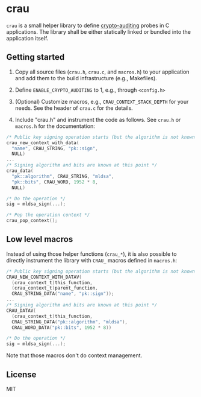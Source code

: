 # crau

`crau` is a small helper library to define
[crypto-auditing][crypto-auditing] probes in C applications. The
library shall be either statically linked or bundled into the
application itself.

## Getting started

1. Copy all source files (`crau.h`, `crau.c`, and `macros.h`) to your
   application and add them to the build infrastructure (e.g., Makefiles).

1. Define `ENABLE_CRYPTO_AUDITING` to 1, e.g., through `<config.h>`

1. (Optional) Customize macros, e.g., `CRAU_CONTEXT_STACK_DEPTH` for
   your needs. See the header of `crau.c` for the details.

1. Include "crau.h" and instrument the code as follows. See `crau.h`
   or `macros.h` for the documentation:

```c
/* Public key signing operation starts (but the algorithm is not known yet) */
crau_new_context_with_data(
  "name", CRAU_STRING, "pk::sign",
  NULL)
...
/* Signing algorithm and bits are known at this point */
crau_data(
  "pk::algorithm", CRAU_STRING, "mldsa",
  "pk::bits", CRAU_WORD, 1952 * 8,
  NULL)

/* Do the operation */
sig = mldsa_sign(...);

/* Pop the operation context */
crau_pop_context();
```

## Low level macros

Instead of using those helper functions (`crau_*`), it is also
possible to directly instrument the library with `CRAU_` macros
defined in `macros.h`:

```c
/* Public key signing operation starts (but the algorithm is not known yet) */
CRAU_NEW_CONTEXT_WITH_DATAV(
  (crau_context_t)this_function,
  (crau_context_t)parent_function,
  CRAU_STRING_DATA("name", "pk::sign"));
...
/* Signing algorithm and bits are known at this point */
CRAU_DATAV(
  (crau_context_t)this_function,
  CRAU_STRING_DATA("pk::algorithm", "mldsa"),
  CRAU_WORD_DATA("pk::bits", 1952 * 8))

/* Do the operation */
sig = mldsa_sign(...);
```

Note that those macros don't do context management.

## License

MIT

[crypto-auditing]: https://github.com/latchset/crypto-auditing
